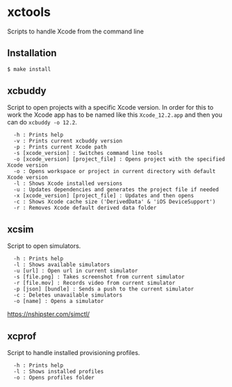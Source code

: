 # xctools

Scripts to handle Xcode from the command line

## Installation

```bash
$ make install
```

## xcbuddy

Script to open projects with a specific Xcode version. In order for this to work the Xcode app has to be named like this `Xcode_12.2.app` and then you can do `xcbuddy -o 12.2`.

```
  -h : Prints help
  -v : Prints current xcbuddy version
  -p : Prints current Xcode path
  -s [xcode_version] : Switches command line tools
  -o [xcode_version] [project_file] : Opens project with the specified Xcode version
  -o : Opens workspace or project in current directory with default Xcode version
  -l : Shows Xcode installed versions
  -u : Updates dependencies and generates the project file if needed
  -x [xcode_version] [project_file] : Updates and then opens
  -c : Shows Xcode cache size ('DerivedData' & 'iOS DeviceSupport')
  -r : Removes Xcode default derived data folder
```

## xcsim

Script to open simulators.

```
  -h : Prints help
  -l : Shows available simulators
  -u [url] : Open url in current simulator
  -s [file.png] : Takes screenshot from current simulator
  -r [file.mov] : Records video from current simulator
  -p [json] [bundle] : Sends a push to the current simulator
  -c : Deletes unavailable simulators
  -o [name] : Opens a simulator
```

https://nshipster.com/simctl/

## xcprof

Script to handle installed provisioning profiles.

```
  -h : Prints help
  -l : Shows installed profiles
  -o : Opens profiles folder
```